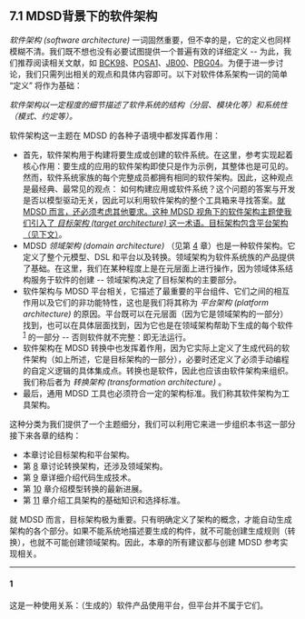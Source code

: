 ## 7.1 MDSD背景下的软件架构
*软件架构 (software architecture)* 一词固然重要，但不幸的是，它的定义也同样模糊不清。我们既不想也没有必要试图提供一个普遍有效的详细定义 -- 为此，我们推荐阅读相关文献，如 [BCK98](../ref.md#bck98)、[POSA1](../ref.md#posa1)、[JB00](../ref.md#jb00)、[PBG04](../ref.md#pbg04)。为便于进一步讨论，我们只需列出相关的观点和具体内容即可。以下对软件体系架构一词的简单 “定义” 将作为基础：

*软件架构以一定程度的细节描述了软件系统的结构（分层、模块化等）和系统性（模式、约定等）。*

软件架构这一主题在 MDSD 的各种子语境中都发挥着作用：

- 首先，软件架构用于构建将要生成或创建的软件系统。在这里，参考实现起着核心作用：要生成的应用的软件架构即使只是作为示例，其整体也是可见的。然而，软件系统家族的每个完整成员都拥有相同的软件架构。因此，这种观点是最经典、最常见的观点： 如何构建应用或软件系统？这个问题的答案与开发是否以模型驱动无关，因此可以利用软件架构的整个工具箱来寻找答案。<ins>就 MDSD 而言，还必须考虑其他要求。这种 MDSD 视角下的软件架构主题使我们引入了 *目标架构 (target architecture)* 这一术语。目标架构包含平台架构（见下文）</ins>。
- MDSD *领域架构 (domain architecture)* （见第 [4](../ch4/0.md) 章）也是一种软件架构。它定义了整个元模型、DSL 和平台以及转换。领域架构为软件系统族的产品提供了基础。在这里，我们在某种程度上是在元层面上进行操作，因为领域体系结构服务于软件的创建 -- 领域架构决定了目标架构的主要部分。
- 软件架构与 MDSD 平台相关，它描述了最重要的平台组件、它们之间的相互作用以及它们的非功能特性，这也是我们将其称为 *平台架构 (platform architecture)* 的原因。平台既可以在元层面（因为它是领域架构的一部分）找到，也可以在具体层面找到，因为它也是在领域架构帮助下生成的每个软件 <sup>[1](#1)</sup> 的一部分 -- 否则软件就不完整：即无法运行。
- 软件架构在 MDSD 转换中也发挥着作用，因为它实际上定义了生成代码的软件架构（如上所述，它是目标架构的一部分），必要时还定义了必须手动编程的自定义逻辑的具体集成点。转换也是软件，因此也应该由软件架构来组织。我们称后者为 *转换架构 (transformation architecture)* 。
- 最后，通用 MDSD 工具也必须符合一定的架构标准。我们称其软件架构为工具架构。

这种分类为我们提供了一个主题细分，我们可以利用它来进一步组织本书这一部分接下来各章的结构：

- 本章讨论目标架构和平台架构。
- 第 [8](../ch8/0.md) 章讨论转换架构，还涉及领域架构。
- 第 [9](../ch9/0.md) 章详细介绍代码生成技术。
- 第 [10](../ch10/0.md) 章介绍模型转换的最新进展。
- 第 [11](../ch11/0.md) 章介绍工具架构的基础知识和选择标准。

就 MDSD 而言，目标架构极为重要。只有明确定义了架构的概念，才能自动生成架构的各个部分。如果不能系统地描述要生成的构件，就不可能创建生成规则（转换），也就不可能创建领域架构。因此，本章的所有建议都与创建 MDSD 参考实现相关。

---
#### 1 
这是一种使用关系：（生成的）软件产品使用平台，但平台并不属于它们。
